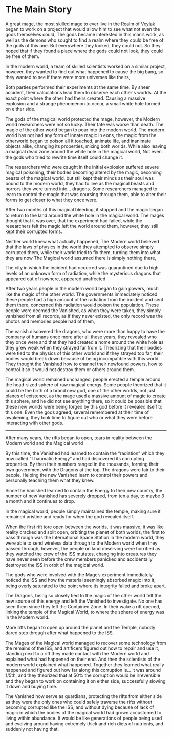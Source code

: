 # The Main Story 

A great mage, the most skilled mage to ever live in the Realm of Veylak began to work on a project that would allow him to see what not even the gods themselves could, The gods became interested in this man’s work, as well as the demons who sought to find a realm where they could be free of the gods of this one. But everywhere they looked, they could not. So they hoped that if they found a place where the gods could not look, they could be free of them.

In the modern world, a team of skilled scientists worked on a similar project, however, they wanted to find out what happened to cause the big bang, so they wanted to see if there were more universes like theirs, 

Both parties performed their experiments at the same time. By sheer accident, their calculations lead them to observe each other's worlds. At the exact point where the other had theirs created. Causing a massive explosion and a strange phenomenon to occur, a small white hole formed on either side.

The gods of the magical world protected the mage, however, the Modern world researchers were not so lucky. Their fate was worse than death. 
The magic of the other world began to pour into the modern world.
The modern world has not had any form of innate magic in eons, the magic from the otherworld began to poison all it touched, animate life, and inanimate objects alike, changing its properties, mixing both worlds. While also leaving a magical dead zone around the white hole in the magical world, Not even the gods who tried to rewrite time itself could change it.

The researchers who were caught in the initial explosion suffered severe magical poisoning, their bodies becoming altered by the magic, becoming beasts of the magical world, but still kept their minds as their soul was bound to the modern world, they had to live as the magical beasts and horrors they were turned into… dragons. Some researchers managed to learn to control the magic that was coursing through them, able to alter their forms to get closer to what they once were.

After two months of this magical bleeding, it stopped and the magic began to return to the land around the white hole in the magical world. The mages thought that it was over, that the experiment had failed, while the researchers felt the magic left the world around them, however, they still kept their corrupted forms.

Neither world knew what actually happened,
The Modern world believed that the laws of physics in the world they attempted to observe simply corrupted them, while their world tried to fix them, turning them into what they are now
The Magical world assumed there is simply nothing there, 

The city in which the incident had occurred was quarantined due to high levels of an unknown form of radiation, while the mysterious dragons that appeared out of nowhere, appeared unaffected.

After two years people in the modern world began to gain powers, much like the magic of the other world. The governments immediately noticed these people had a high amount of the radiation from the incident and sent them there, concerned this radiation would poison the population. These people were deemed the Vanished, as when they were taken, they simply vanished from all records, as if they never existed, the only record was the photos and memories people had of them, 

The vanish discovered the dragons, who were more than happy to have the company of humans once more after all these years, they revealed who they once were and that they had created a home around the white hole as they grew weak when they strayed far from it. Theorizing that their bodies were tied to the physics of this other world and if they strayed too far, their bodies would break down because of being incompatible with this world. They thought the Vanished how to channel their newfound powers, how to control it so it would not destroy them or others around them. 

The magical world remained unchanged, people erected a temple around the head-sized sphere of raw magical energy. Some people theorized that it could be the birth of a brand new god, one of the other worlds, not just planes of existence, as the mage used a massive amount of magic to create this sphere, and he did not see anything there, so it could be possible that these new worlds were being forged by this god before it revealed itself to this one. Even the gods agreed, several remembered at their time of awakening, they took time to figure out who or what they were before interacting with other gods.

-------------------------------------------------------------------------------------------------------------------------------

After many years, the rifts began to open, tears in reality between the Modern world and the Magical world

By this time, the Vanished had learned to contain the “radiation” which they now called “Thaumatic Energy” and had discovered its corrupting properties. By then their numbers ranged in the thousands, forming their own government with the Dragons at the top. The dragons were fair to their people. Helping the new Vanished learn to control their powers and personally teaching them what they knew.

Since the Vanished learned to contain the Energy to their new country, the number of new Vanished has severely dropped, from ten a day, to maybe 3 a month and it continues to drop. 

In the magical world, people simply maintained the temple, making sure it remained pristine and ready for when the god revealed itself.

When the first rift tore open between the worlds, it was massive, it was like reality cracked and split open, orbiting the planet of both worlds, the first to pass through was the International Space Station in the modern world, they were able to send wireless data through to the Modern world when they passed through, however, the people on land observing were horrified as they watched the crew of the ISS mutates, changing into creatures they have never seen before the crew members panicked and accidentally destroyed the ISS in orbit of the magical world.

The gods who were involved with the Mage’s experiment immediately noticed the ISS and how the material seemingly absorbed magic into it, being overly saturated to the point where its integrity failed and broke apart. 

The Dragons, being so closely tied to the magic of the other world felt the new source of this energy and left the Vanished to investigate. No one has seen them since they left the Contained Zone. In their wake a rift opened, linking the temple of the Magical World, to where the sphere of energy was in the Modern world. 

More rifts began to open up around the planet and the Temple, nobody dared step through after what happened to the ISS. 

The Mages of the Magical world managed to recover some technology from the remains of the ISS, and artificers figured out how to repair and use it, standing next to a rift they made contact with the Modern world and explained what had happened on their end. And then the scientists of the modern world explained what happened. Together they learned what really happened and figured out how far along this corruption is… it was around 1/5th, and they theorized that at 50% the corruption would be irreversible and they began to work on containing it on either side, successfully slowing it down and buying time. 

The Vanished now serve as guardians, protecting the rifts from either side as they were the only ones who could safely traverse the rifts without becoming corrupted like the ISS, and without dying because of lack of magic in which the bodies of the magical world had grown accustomed to living within abundance. It would be like generations of people being used and evolving around having extremely thick and rich diets of nutrients, and suddenly not having that.
